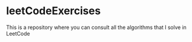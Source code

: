 # leetCodeExercises
This is a repository where you can consult all the algorithms that I solve in LeetCode
